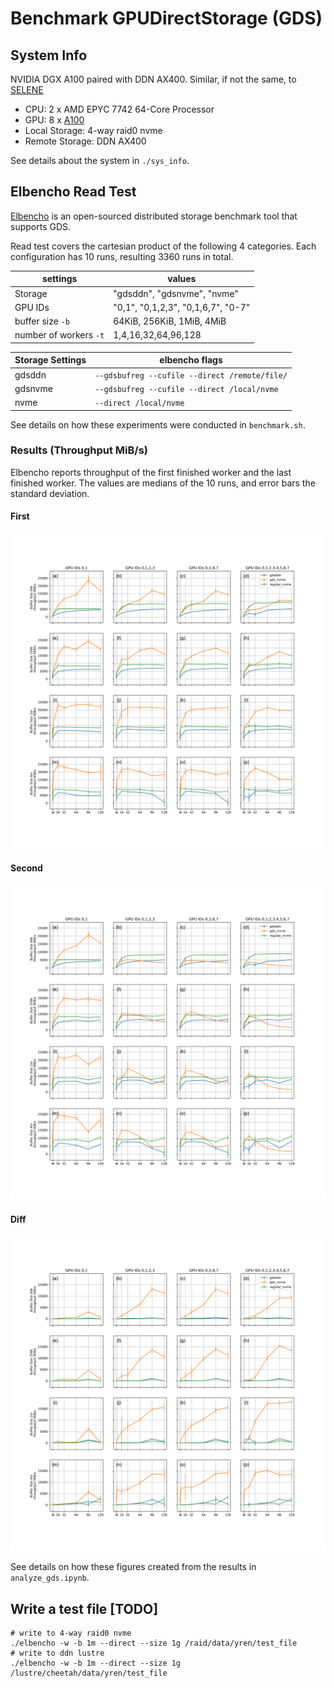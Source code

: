 # Benchmark GPUDirectStorage (GDS)


## System Info

NVIDIA DGX A100 paired with DDN AX400. Similar, if not the same, to [SELENE](https://www.top500.org/system/179842/)

* CPU: 2 x AMD EPYC 7742 64-Core Processor
* GPU: 8 x [A100](https://www.nvidia.com/content/dam/en-zz/Solutions/Data-Center/nvidia-ampere-architecture-whitepaper.pdf)
* Local Storage: 4-way raid0 nvme
* Remote Storage: DDN AX400

See details about the system in `./sys_info`.

## Elbencho Read Test

[Elbencho](https://github.com/breuner/elbencho) is an open-sourced distributed
storage benchmark tool that supports GDS.

Read test covers the cartesian product of the following 4 categories. Each
configuration has 10 runs, resulting 3360 runs in total.


| settings                 | values                             |
|--------------------------|------------------------------------|
| Storage                  | "gdsddn", "gdsnvme", "nvme"        |
| GPU IDs                  | "0,1", "0,1,2,3", "0,1,6,7", "0-7" |
| buffer size `-b`         | 64KiB, 256KiB, 1MiB, 4MiB          |
| number of workers `-t`   | 1,4,16,32,64,96,128                |

| Storage Settings         | elbencho flags                                |
|--------------------------|-----------------------------------------------|
| gdsddn                   | `--gdsbufreg --cufile --direct /remote/file/` |
| gdsnvme                  | `--gdsbufreg --cufile --direct /local/nvme`   |
| nvme                     | `--direct /local/nvme`                        |

See details on how these experiments were conducted in `benchmark.sh`.

### Results (Throughput MiB/s)

Elbencho reports throughput of the first finished worker and the last finished worker.
The values are medians of the 10 runs, and error bars the standard deviation.

#### First
![first](./figs/read_single_file/grid_plot_first.png)


#### Second
![last](./figs/read_single_file/grid_plot_last.png)

#### Diff
![diff](./figs/read_single_file/grid_plot_diff.png)


See details on how these figures created from the results in `analyze_gds.ipynb`.

## Write a test file [TODO]

```
# write to 4-way raid0 nvme
./elbencho -w -b 1m --direct --size 1g /raid/data/yren/test_file
# write to ddn lustre
./elbencho -w -b 1m --direct --size 1g /lustre/cheetah/data/yren/test_file
```

